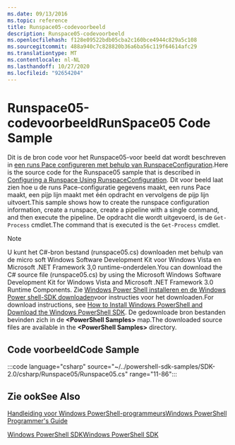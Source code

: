 ```yaml
---
ms.date: 09/13/2016
ms.topic: reference
title: Runspace05-codevoorbeeld
description: Runspace05-codevoorbeeld
ms.openlocfilehash: f128e09522bdb05cba2c160bce4944c829a5c108
ms.sourcegitcommit: 488a940c7c828820b36a6ba56c119f64614afc29
ms.translationtype: MT
ms.contentlocale: nl-NL
ms.lasthandoff: 10/27/2020
ms.locfileid: "92654204"
---
```

# <a name="runspace05-code-sample"></a><span data-ttu-id="0ac84-103">Runspace05-codevoorbeeld</span><span class="sxs-lookup"><span data-stu-id="0ac84-103">RunSpace05 Code Sample</span></span>

<span data-ttu-id="0ac84-104">Dit is de bron code voor het Runspace05-voor beeld dat wordt beschreven in [een runs Pace configureren met behulp van RunspaceConfiguration](https://msdn.microsoft.com/42681d19-2d05-4975-befd-afb1990e79b2).</span><span class="sxs-lookup"><span data-stu-id="0ac84-104">Here is the source code for the Runspace05 sample that is described in [Configuring a Runspace Using RunspaceConfiguration](https://msdn.microsoft.com/42681d19-2d05-4975-befd-afb1990e79b2).</span></span>
<span data-ttu-id="0ac84-105">Dit voor beeld laat zien hoe u de runs Pace-configuratie gegevens maakt, een runs Pace maakt, een pijp lijn maakt met één opdracht en vervolgens de pijp lijn uitvoert.</span><span class="sxs-lookup"><span data-stu-id="0ac84-105">This sample shows how to create the runspace configuration information, create a runspace, create a pipeline with a single command, and then execute the pipeline.</span></span> <span data-ttu-id="0ac84-106">De opdracht die wordt uitgevoerd, is de `Get-Process` cmdlet.</span><span class="sxs-lookup"><span data-stu-id="0ac84-106">The command that is executed is the `Get-Process` cmdlet.</span></span>

> [!NOTE]
> <span data-ttu-id="0ac84-107">U kunt het C#-bron bestand (runspace05.cs) downloaden met behulp van de micro soft Windows Software Development Kit voor Windows Vista en Microsoft .NET Framework 3,0 runtime-onderdelen.</span><span class="sxs-lookup"><span data-stu-id="0ac84-107">You can download the C# source file (runspace05.cs) by using the Microsoft Windows Software Development Kit for Windows Vista and Microsoft .NET Framework 3.0 Runtime Components.</span></span> <span data-ttu-id="0ac84-108">Zie [Windows Power Shell installeren en de Windows Power shell-SDK downloaden](/powershell/scripting/developer/installing-the-windows-powershell-sdk)voor instructies voor het downloaden.</span><span class="sxs-lookup"><span data-stu-id="0ac84-108">For download instructions, see [How to Install Windows PowerShell and Download the Windows PowerShell SDK](/powershell/scripting/developer/installing-the-windows-powershell-sdk).</span></span>
> <span data-ttu-id="0ac84-109">De gedownloade bron bestanden bevinden zich in de **\<PowerShell Samples>** map.</span><span class="sxs-lookup"><span data-stu-id="0ac84-109">The downloaded source files are available in the **\<PowerShell Samples>** directory.</span></span>

## <a name="code-sample"></a><span data-ttu-id="0ac84-110">Code voorbeeld</span><span class="sxs-lookup"><span data-stu-id="0ac84-110">Code Sample</span></span>

:::code language="csharp" source="~/../powershell-sdk-samples/SDK-2.0/csharp/Runspace05/Runspace05.cs" range="11-86":::

## <a name="see-also"></a><span data-ttu-id="0ac84-111">Zie ook</span><span class="sxs-lookup"><span data-stu-id="0ac84-111">See Also</span></span>

[<span data-ttu-id="0ac84-112">Handleiding voor Windows PowerShell-programmeurs</span><span class="sxs-lookup"><span data-stu-id="0ac84-112">Windows PowerShell Programmer's Guide</span></span>](./windows-powershell-programmer-s-guide.md)

[<span data-ttu-id="0ac84-113">Windows PowerShell SDK</span><span class="sxs-lookup"><span data-stu-id="0ac84-113">Windows PowerShell SDK</span></span>](../windows-powershell-reference.md)
